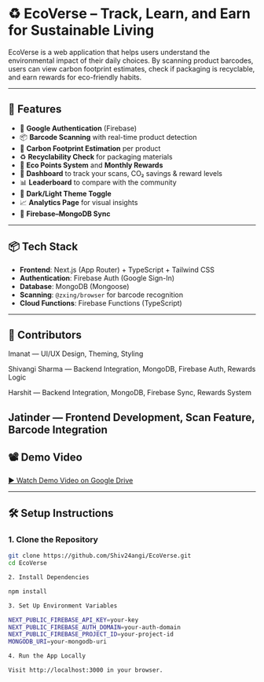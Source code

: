 # ♻️ EcoVerse – Track, Learn, and Earn for Sustainable Living

EcoVerse is a web application that helps users understand the environmental impact of their daily choices. By scanning product barcodes, users can view carbon footprint estimates, check if packaging is recyclable, and earn rewards for eco-friendly habits.

---

## 🚀 Features

- 🔐 **Google Authentication** (Firebase)
- 📦 **Barcode Scanning** with real-time product detection
- 🌱 **Carbon Footprint Estimation** per product
- ♻️ **Recyclability Check** for packaging materials
- 🧠 **Eco Points System** and **Monthly Rewards**
- 🧾 **Dashboard** to track your scans, CO₂ savings & reward levels
- 📊 **Leaderboard** to compare with the community
- 🎨 **Dark/Light Theme Toggle**
- 📈 **Analytics Page** for visual insights
- 🔗 **Firebase–MongoDB Sync**

---

## 📦 Tech Stack

- **Frontend**: Next.js (App Router) + TypeScript + Tailwind CSS
- **Authentication**: Firebase Auth (Google Sign-In)
- **Database**: MongoDB (Mongoose)
- **Scanning**: `@zxing/browser` for barcode recognition
- **Cloud Functions**: Firebase Functions (TypeScript)

---
## 👥 Contributors
Imanat — UI/UX Design, Theming, Styling

Shivangi Sharma — Backend Integration, MongoDB, Firebase Auth, Rewards Logic

Harshit — Backend Integration, MongoDB, Firebase Sync, Rewards System

Jatinder — Frontend Development, Scan Feature, Barcode Integration
---
## 📽️ Demo Video

[▶️ Watch Demo Video on Google Drive](https://drive.google.com/file/d/1DDff6gDIA4S_em2jsJIeY2Z83XV7iJ65/view?usp=sharing)

---
## 🛠️ Setup Instructions

### 1. Clone the Repository

```bash
git clone https://github.com/Shiv24angi/EcoVerse.git
cd EcoVerse

2. Install Dependencies 

npm install

3. Set Up Environment Variables

NEXT_PUBLIC_FIREBASE_API_KEY=your-key
NEXT_PUBLIC_FIREBASE_AUTH_DOMAIN=your-auth-domain
NEXT_PUBLIC_FIREBASE_PROJECT_ID=your-project-id
MONGODB_URI=your-mongodb-uri

4. Run the App Locally

Visit http://localhost:3000 in your browser.




